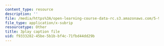```yaml
---
content_type: resource
description: ''
file: /media/https%3A/open-learning-course-data-rc.s3.amazonaws.com/5-95j-teaching-college-level-science-and-engineering-fall-2015/f933328245be5b1bbf4c71fbd44dd29b_Nrylh_-40ng.vtt
file_type: application/x-subrip
resourcetype: Other
title: 3play caption file
uid: f9333282-45be-5b1b-bf4c-71fbd44dd29b
---
```

